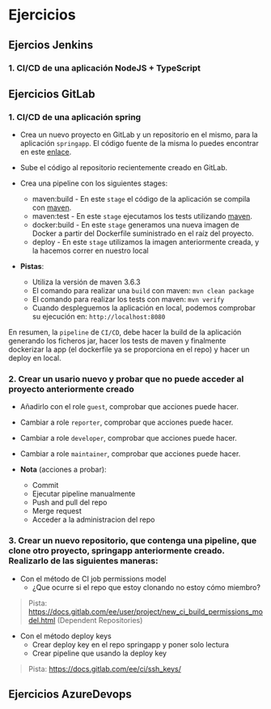 # Ejercicios

## Ejercios Jenkins

### 1. CI/CD de una aplicación NodeJS + TypeScript

## Ejercicios GitLab

### 1. CI/CD de una aplicación spring

* Crea un nuevo proyecto en GitLab y un repositorio en el mismo, para la aplicación `springapp`. El código fuente de la misma lo puedes encontrar en este [enlace](../02-gitlab/springapp).
* Sube el código al repositorio recientemente creado en GitLab.
* Crea una pipeline con los siguientes stages:
  * maven:build - En este `stage` el código de la aplicación se compila con [maven](https://maven.apache.org/). 
  * maven:test - En este `stage` ejecutamos los tests utilizando [maven](https://maven.apache.org/).
  * docker:build - En este `stage` generamos una nueva imagen de Docker a partir del Dockerfile suministrado en el raíz del proyecto. 
  * deploy - En este `stage` utilizamos la imagen anteriormente creada, y la hacemos correr en nuestro local

* **Pistas**:
  - Utiliza la versión de maven 3.6.3
  - El comando para realizar una `build` con maven: `mvn clean package`
  - El comando para realizar los tests con maven: `mvn verify`
  - Cuando despleguemos la aplicación en local, podemos comprobar su ejecución en: `http://localhost:8080`

En resumen, la `pipeline` de `CI/CD`, debe hacer la build de la aplicación generando los ficheros jar, hacer los tests de maven y finalmente dockerizar la app (el dockerfile ya se proporciona en el repo) y hacer un deploy en local.

### 2. Crear un usario nuevo y probar que no puede acceder al proyecto anteriormente creado
  
* Añadirlo con el role `guest`, comprobar que acciones puede hacer.
* Cambiar a role `reporter`, comprobar que acciones puede hacer.
* Cambiar a role `developer`, comprobar que acciones puede hacer.
* Cambiar a role `maintainer`, comprobar que acciones puede hacer.

* **Nota** (acciones a probar):
  - Commit
  - Ejecutar pipeline manualmente
  - Push and pull del repo
  - Merge request
  - Acceder a la administracion del repo

### 3. Crear un nuevo repositorio, que contenga una pipeline, que clone otro proyecto, springapp anteriormente creado. Realizarlo de las siguientes maneras:
    
* Con el método de CI job permissions model
    - ¿Que ocurre si el repo que estoy clonando no estoy cómo miembro?
  
> Pista: https://docs.gitlab.com/ee/user/project/new_ci_build_permissions_model.html (Dependent Repositories)
  
* Con el método deploy keys
    - Crear deploy key en el repo springapp y poner solo lectura
    - Crear pipeline que usando la deploy key
  
> Pista: https://docs.gitlab.com/ee/ci/ssh_keys/

## Ejercicios AzureDevops


